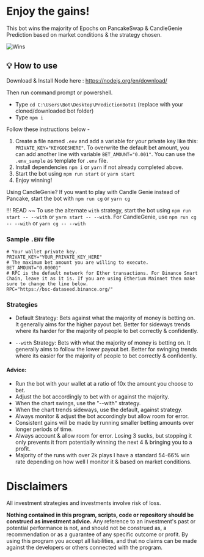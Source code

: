 # Enjoy the gains!

This bot wins the majority of Epochs on PancakeSwap & CandleGenie Prediction based on market conditions & the strategy chosen.

![Wins](https://user-images.githubusercontent.com/93492689/139600566-39dd4cdb-b895-4988-9b08-a487dc5f562e.png)

## 💡 How to use

Download & Install Node here :
https://nodejs.org/en/download/

Then run command prompt or powershell.  

- Type ``cd C:\Users\Bot\Desktop\PredictionBotV1`` (replace with your cloned/downloaded bot folder)
- Type ``npm i``

Follow these instructions below -

1. Create a file named ``.env`` and add a variable for your private key like this: ``PRIVATE_KEY="KEYGOESHERE"``. To overwrite the default bet amount, you can add another line with variable ``BET_AMOUNT="0.001"``. You can use the ``.env_sample`` as template for ``.env`` file.
2. Install dependencies `npm i` or `yarn` if not already completed above.
3. Start the bot using `npm run start` or `yarn start`
4. Enjoy winning!

Using CandleGenie? If you want to play with Candle Genie instead of Pancake, start the bot with `npm run cg` or `yarn cg`

!!! READ ~~
			To use the alternate `with` strategy, start the bot using `npm run start -- --with` or `yarn start -- --with`.
			For CandleGenie, use `npm run cg -- --with` or `yarn cg -- --with`

### Sample ``.ENV`` file
```
# Your wallet private key. 
PRIVATE_KEY="YOUR_PRIVATE_KEY_HERE"
# The maximum bet amount you are willing to execute.
BET_AMOUNT="0.00001"
# RPC is the default network for Ether transactions. For Binance Smart Chain, leave it as it is. If you are using Etherium Mainnet then make sure to change the line below.
RPC="https://bsc-dataseed.binance.org/"
```

### Strategies
- Default Strategy: Bets against what the majority of money is betting on. It generally aims for the higher payout bet. Better for sideways trends where its harder for the majority of people to bet correctly & confidently.

- `--with` Strategy: Bets with what the majority of money is betting on. It generally aims to follow the lower payout bet. Better for swinging trends where its easier for the majority of people to bet correctly & confidently.

#### Advice:
- Run the bot with your wallet at a ratio of 10x the amount you choose to bet.
- Adjust the bot accordingly to bet with or against the majority.
- When the chart swings, use the "--with" strategy.
- When the chart trends sideways, use the default, against strategy. 
- Always monitor & adjust the bot accordingly but allow room for error.
- Consistent gains will be made by running smaller betting amounts over longer periods of time. 
- Always account & allow room for error. Losing 3 sucks, but stopping it only prevents it from potentially winning the next 4 & bringing you to a profit. 
- Majority of the runs with over 2k plays I have a standard 54-66% win rate depending on how well I monitor it & based on market conditions.

# Disclaimers
All investment strategies and investments involve risk of loss.

**Nothing contained in this program, scripts, code or repository should be construed as investment advice.**
Any reference to an investment's past or potential performance is not, and should not be construed as, a recommendation or as a guarantee of any specific outcome or profit. By using this program you accept all liabilities, and that no claims can be made against the developers or others connected with the program.